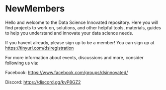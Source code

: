 # NewMembers

Hello and welcome to the Data Science Innovated repository. Here you will find projects to work on, solutions, and other helpful tools, materials, guides to help you understand and innovate your data science needs.

If you havent already, please sign up to be a member! You can sign up at https://tinyurl.com/dsiregistration

For more information about events, discussions and more, consider following us via: 

Facebook: https://www.facebook.com/groups/dsinnovated/

Discord: https://discord.gg/kvP8GZ2




